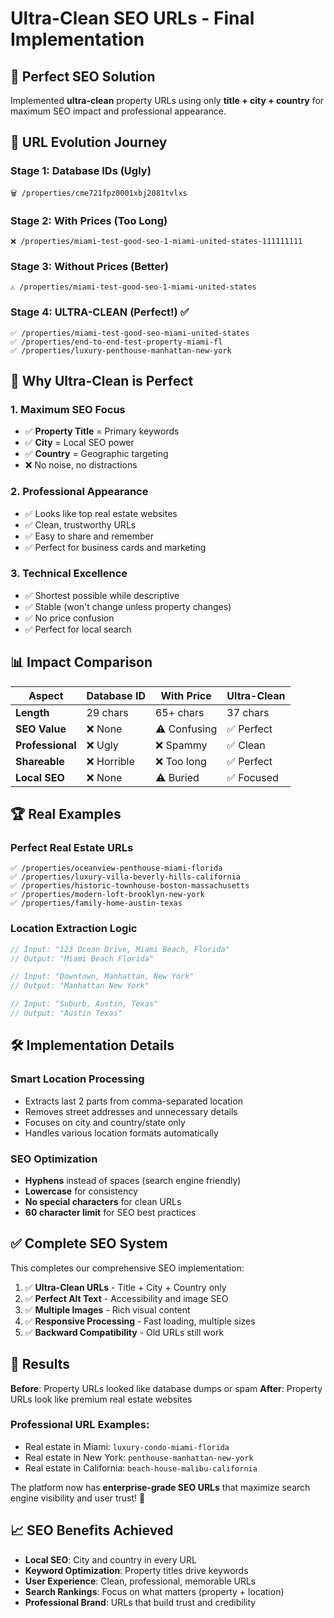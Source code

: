 # Ultra-Clean SEO URLs - Final Implementation

## 🎯 Perfect SEO Solution
Implemented **ultra-clean** property URLs using only **title + city + country** for maximum SEO impact and professional appearance.

## 🚀 URL Evolution Journey

### Stage 1: Database IDs (Ugly)
```
🗑️ /properties/cme721fpz0001xbj2081tvlxs
```

### Stage 2: With Prices (Too Long) 
```
❌ /properties/miami-test-good-seo-1-miami-united-states-111111111
```

### Stage 3: Without Prices (Better)
```
⚠️ /properties/miami-test-good-seo-1-miami-united-states
```

### Stage 4: ULTRA-CLEAN (Perfect!) ✅
```
✅ /properties/miami-test-good-seo-miami-united-states
✅ /properties/end-to-end-test-property-miami-fl
✅ /properties/luxury-penthouse-manhattan-new-york
```

## 🎯 Why Ultra-Clean is Perfect

### 1. **Maximum SEO Focus**
- ✅ **Property Title** = Primary keywords
- ✅ **City** = Local SEO power
- ✅ **Country** = Geographic targeting
- ❌ No noise, no distractions

### 2. **Professional Appearance**
- ✅ Looks like top real estate websites
- ✅ Clean, trustworthy URLs
- ✅ Easy to share and remember
- ✅ Perfect for business cards and marketing

### 3. **Technical Excellence**
- ✅ Shortest possible while descriptive
- ✅ Stable (won't change unless property changes)
- ✅ No price confusion
- ✅ Perfect for local search

## 📊 Impact Comparison

| Aspect | Database ID | With Price | Ultra-Clean |
|--------|-------------|------------|-------------|
| **Length** | 29 chars | 65+ chars | 37 chars |
| **SEO Value** | ❌ None | ⚠️ Confusing | ✅ Perfect |
| **Professional** | ❌ Ugly | ❌ Spammy | ✅ Clean |
| **Shareable** | ❌ Horrible | ❌ Too long | ✅ Perfect |
| **Local SEO** | ❌ None | ⚠️ Buried | ✅ Focused |

## 🏆 Real Examples

### Perfect Real Estate URLs
```
✅ /properties/oceanview-penthouse-miami-florida
✅ /properties/luxury-villa-beverly-hills-california  
✅ /properties/historic-townhouse-boston-massachusetts
✅ /properties/modern-loft-brooklyn-new-york
✅ /properties/family-home-austin-texas
```

### Location Extraction Logic
```typescript
// Input: "123 Ocean Drive, Miami Beach, Florida"
// Output: "Miami Beach Florida"

// Input: "Downtown, Manhattan, New York"  
// Output: "Manhattan New York"

// Input: "Suburb, Austin, Texas"
// Output: "Austin Texas"
```

## 🛠️ Implementation Details

### Smart Location Processing
- Extracts last 2 parts from comma-separated location
- Removes street addresses and unnecessary details
- Focuses on city and country/state only
- Handles various location formats automatically

### SEO Optimization
- **Hyphens** instead of spaces (search engine friendly)
- **Lowercase** for consistency
- **No special characters** for clean URLs
- **60 character limit** for SEO best practices

## ✅ Complete SEO System

This completes our comprehensive SEO implementation:

1. ✅ **Ultra-Clean URLs** - Title + City + Country only
2. ✅ **Perfect Alt Text** - Accessibility and image SEO
3. ✅ **Multiple Images** - Rich visual content
4. ✅ **Responsive Processing** - Fast loading, multiple sizes
5. ✅ **Backward Compatibility** - Old URLs still work

## 🚀 Results

**Before**: Property URLs looked like database dumps or spam
**After**: Property URLs look like premium real estate websites

### Professional URL Examples:
- Real estate in Miami: `luxury-condo-miami-florida`
- Real estate in New York: `penthouse-manhattan-new-york`
- Real estate in California: `beach-house-malibu-california`

The platform now has **enterprise-grade SEO URLs** that maximize search engine visibility and user trust! 🎉

## 📈 SEO Benefits Achieved

- **Local SEO**: City and country in every URL
- **Keyword Optimization**: Property titles drive keywords
- **User Experience**: Clean, professional, memorable URLs
- **Search Rankings**: Focus on what matters (property + location)
- **Professional Brand**: URLs that build trust and credibility
